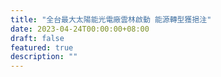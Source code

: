 ```yaml
---
title: "全台最大太陽能光電廠雲林啟動 能源轉型獲挹注"
date: 2023-04-24T00:00:00+08:00
draft: false
featured: true
description: ""
---
```


<script>
window.location = "https://www.cna.com.tw/news/afe/202304240254.aspx"
</script>


